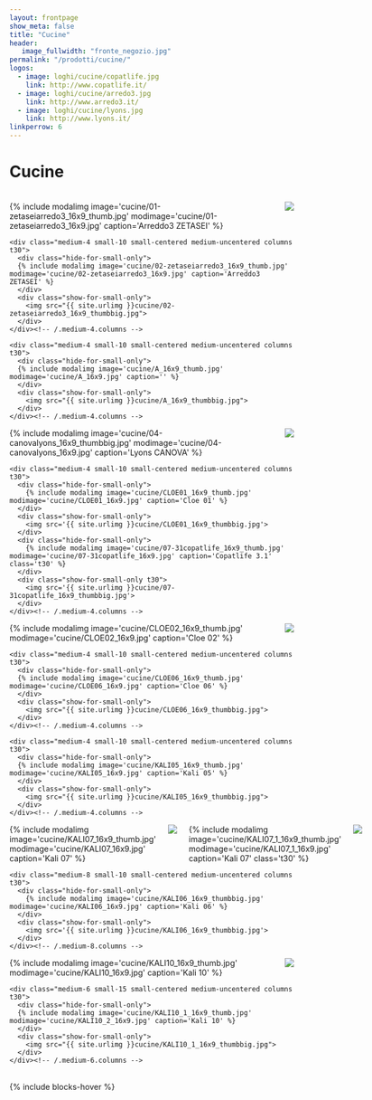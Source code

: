 ```yaml
---
layout: frontpage
show_meta: false
title: "Cucine"
header:
   image_fullwidth: "fronte_negozio.jpg"
permalink: "/prodotti/cucine/"
logos:
  - image: loghi/cucine/copatlife.jpg
    link: http://www.copatlife.it/
  - image: loghi/cucine/arredo3.jpg
    link: http://www.arredo3.it/
  - image: loghi/cucine/lyons.jpg
    link: http://www.lyons.it/
linkperrow: 6
---
```

# Cucine

<br>


<div class="row">
    <div class="medium-4 small-10 small-centered medium-uncentered columns t30">
      <div class="hide-for-small-only">
      {% include modalimg image='cucine/01-zetaseiarredo3_16x9_thumb.jpg' modimage='cucine/01-zetaseiarredo3_16x9.jpg' caption='Arreddo3 ZETASEI' %}
      </div>
      <div class="show-for-small-only">
        <img src="{{ site.urlimg }}cucine/01-zetaseiarredo3_16x9_thumbbig.jpg">
      </div>
    </div><!-- /.medium-4.columns -->

    <div class="medium-4 small-10 small-centered medium-uncentered columns t30">
      <div class="hide-for-small-only">
      {% include modalimg image='cucine/02-zetaseiarredo3_16x9_thumb.jpg' modimage='cucine/02-zetaseiarredo3_16x9.jpg' caption='Arreddo3 ZETASEI' %}
      </div>
      <div class="show-for-small-only">
        <img src="{{ site.urlimg }}cucine/02-zetaseiarredo3_16x9_thumbbig.jpg">
      </div>
    </div><!-- /.medium-4.columns -->

    <div class="medium-4 small-10 small-centered medium-uncentered columns t30">
      <div class="hide-for-small-only">
      {% include modalimg image='cucine/A_16x9_thumb.jpg' modimage='cucine/A_16x9.jpg' caption='' %}
      </div>
      <div class="show-for-small-only">
        <img src="{{ site.urlimg }}cucine/A_16x9_thumbbig.jpg">
      </div>
    </div><!-- /.medium-4.columns -->

</div><!-- /.row -->


<div class="row">
    <div class="medium-8 small-10 small-centered medium-uncentered columns t30">
      <div class="hide-for-small-only">
        {% include modalimg image='cucine/04-canovalyons_16x9_thumbbig.jpg' modimage='cucine/04-canovalyons_16x9.jpg' caption='Lyons CANOVA' %}
      </div>
      <div class="show-for-small-only">
        <img src='{{ site.urlimg }}cucine/04-canovalyons_16x9_thumbbig.jpg'>
      </div>
    </div><!-- /.medium-8.columns -->

    <div class="medium-4 small-10 small-centered medium-uncentered columns t30">
      <div class="hide-for-small-only">
        {% include modalimg image='cucine/CLOE01_16x9_thumb.jpg' modimage='cucine/CLOE01_16x9.jpg' caption='Cloe 01' %}
      </div>
      <div class="show-for-small-only">
        <img src='{{ site.urlimg }}cucine/CLOE01_16x9_thumbbig.jpg'>
      </div>
      <div class="hide-for-small-only">
        {% include modalimg image='cucine/07-31copatlife_16x9_thumb.jpg' modimage='cucine/07-31copatlife_16x9.jpg' caption='Copatlife 3.1' class='t30' %}
      </div>
      <div class="show-for-small-only t30">
        <img src='{{ site.urlimg }}cucine/07-31copatlife_16x9_thumbbig.jpg'>
      </div>
    </div><!-- /.medium-4.columns -->

</div><!-- /.row -->


<div class="row">
    <div class="medium-4 small-10 small-centered medium-uncentered columns t30">
      <div class="hide-for-small-only">
      {% include modalimg image='cucine/CLOE02_16x9_thumb.jpg' modimage='cucine/CLOE02_16x9.jpg' caption='Cloe 02' %}
      </div>
      <div class="show-for-small-only">
        <img src="{{ site.urlimg }}cucine/CLOE02_16x9_thumbbig.jpg">
      </div>
    </div><!-- /.medium-4.columns -->

    <div class="medium-4 small-10 small-centered medium-uncentered columns t30">
      <div class="hide-for-small-only">
      {% include modalimg image='cucine/CLOE06_16x9_thumb.jpg' modimage='cucine/CLOE06_16x9.jpg' caption='Cloe 06' %}
      </div>
      <div class="show-for-small-only">
        <img src="{{ site.urlimg }}cucine/CLOE06_16x9_thumbbig.jpg">
      </div>
    </div><!-- /.medium-4.columns -->

    <div class="medium-4 small-10 small-centered medium-uncentered columns t30">
      <div class="hide-for-small-only">
      {% include modalimg image='cucine/KALI05_16x9_thumb.jpg' modimage='cucine/KALI05_16x9.jpg' caption='Kali 05' %}
      </div>
      <div class="show-for-small-only">
        <img src="{{ site.urlimg }}cucine/KALI05_16x9_thumbbig.jpg">
      </div>
    </div><!-- /.medium-4.columns -->

</div><!-- /.row -->


<div class="row">
    <div class="medium-4 small-10 small-centered medium-uncentered columns t30">
      <div class="hide-for-small-only">
        {% include modalimg image='cucine/KALI07_16x9_thumb.jpg' modimage='cucine/KALI07_16x9.jpg' caption='Kali 07' %}
      </div>
      <div class="show-for-small-only">
        <img src='{{ site.urlimg }}cucine/KALI07_16x9_thumbbig.jpg'>
      </div>
      <div class="hide-for-small-only">
        {% include modalimg image='cucine/KALI07_1_16x9_thumb.jpg' modimage='cucine/KALI07_1_16x9.jpg' caption='Kali 07' class='t30' %}
      </div>
      <div class="show-for-small-only t30">
        <img src='{{ site.urlimg }}cucine/KALI07_1_16x9_thumbbig.jpg'>
      </div>
    </div><!-- /.medium-4.columns -->

    <div class="medium-8 small-10 small-centered medium-uncentered columns t30">
      <div class="hide-for-small-only">
        {% include modalimg image='cucine/KALI06_16x9_thumbbig.jpg' modimage='cucine/KALI06_16x9.jpg' caption='Kali 06' %}
      </div>
      <div class="show-for-small-only">
        <img src='{{ site.urlimg }}cucine/KALI06_16x9_thumbbig.jpg'>
      </div>
    </div><!-- /.medium-8.columns -->
</div><!-- /.row -->

<div class="row">
    <div class="medium-6 small-15 small-centered medium-uncentered columns t30">
      <div class="hide-for-small-only">
      {% include modalimg image='cucine/KALI10_16x9_thumb.jpg' modimage='cucine/KALI10_16x9.jpg' caption='Kali 10' %}
      </div>
      <div class="show-for-small-only">
        <img src="{{ site.urlimg }}cucine/KALI10_16x9_thumbbig.jpg">
      </div>
    </div><!-- /.medium-6.columns -->

    <div class="medium-6 small-15 small-centered medium-uncentered columns t30">
      <div class="hide-for-small-only">
      {% include modalimg image='cucine/KALI10_1_16x9_thumb.jpg' modimage='cucine/KALI10_2_16x9.jpg' caption='Kali 10' %}
      </div>
      <div class="show-for-small-only">
        <img src="{{ site.urlimg }}cucine/KALI10_1_16x9_thumbbig.jpg">
      </div>
    </div><!-- /.medium-6.columns -->

</div><!-- /.row -->

<br>
{% include blocks-hover %}

